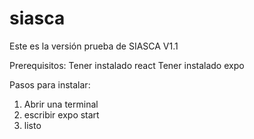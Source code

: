 # siasca

Este es la versión prueba de SIASCA V1.1

Prerequisitos:
Tener instalado react
Tener instalado expo

Pasos para instalar:
1. Abrir una terminal
2. escribir expo start
3. listo
